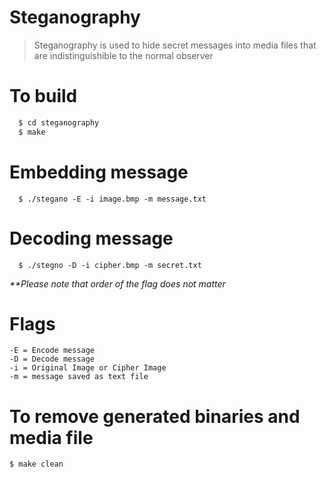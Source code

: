 # Steganography 
 >Steganography is used to hide secret messages into media files that are indistinguishible to the normal observer
# To build
``` sh
  $ cd steganography
  $ make
```

# Embedding message
```
  $ ./stegano -E -i image.bmp -m message.txt 
```

# Decoding message
``` 
  $ ./stegno -D -i cipher.bmp -m secret.txt
```
*\*\*Please note that order of the flag does not matter*

# Flags
	-E = Encode message
	-D = Decode message
	-i = Original Image or Cipher Image
	-m = message saved as text file

# To remove generated binaries and media file
```
$ make clean
```